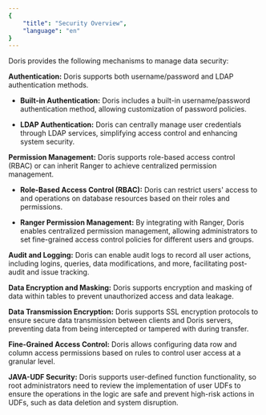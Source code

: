 ```yaml
---
{
    "title": "Security Overview",
    "language": "en"
}
---
```


Doris provides the following mechanisms to manage data security:

**Authentication:** Doris supports both username/password and LDAP authentication methods.

- **Built-in Authentication:** Doris includes a built-in username/password authentication method, allowing customization of password policies.

- **LDAP Authentication:** Doris can centrally manage user credentials through LDAP services, simplifying access control and enhancing system security.

**Permission Management:** Doris supports role-based access control (RBAC) or can inherit Ranger to achieve centralized permission management.

- **Role-Based Access Control (RBAC):** Doris can restrict users' access to and operations on database resources based on their roles and permissions.

- **Ranger Permission Management:** By integrating with Ranger, Doris enables centralized permission management, allowing administrators to set fine-grained access control policies for different users and groups.

**Audit and Logging:** Doris can enable audit logs to record all user actions, including logins, queries, data modifications, and more, facilitating post-audit and issue tracking.

**Data Encryption and Masking:** Doris supports encryption and masking of data within tables to prevent unauthorized access and data leakage.

**Data Transmission Encryption:** Doris supports SSL encryption protocols to ensure secure data transmission between clients and Doris servers, preventing data from being intercepted or tampered with during transfer.

**Fine-Grained Access Control:** Doris allows configuring data row and column access permissions based on rules to control user access at a granular level.

**JAVA-UDF Security:** Doris supports user-defined function functionality, so root administrators need to review the implementation of user UDFs to ensure the operations in the logic are safe and prevent high-risk actions in UDFs, such as data deletion and system disruption.

